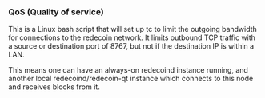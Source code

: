 ### QoS (Quality of service) ###

This is a Linux bash script that will set up tc to limit the outgoing bandwidth for connections to the redecoin network. It limits outbound TCP traffic with a source or destination port of 8767, but not if the destination IP is within a LAN.

This means one can have an always-on redecoind instance running, and another local redecoind/redecoin-qt instance which connects to this node and receives blocks from it.
